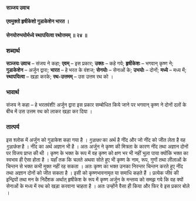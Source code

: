 #### सञ्जय उवाच
#### एवमुक्तो हृषीकेशो गुडाकेशेन भारत ।
#### सेनयोरुभयोर्मध्ये स्थापयित्वा रथोत्तमम् ॥ २४ ॥

### शब्दार्थ

**सञ्जयः उवाच** – संजय ने कहा; **एवम्** – इस प्रकार;  **उक्तः** – कहे गये; **हृषीकेशः** – भगवान् कृष्ण ने; **गुडाकेशेन** – अर्जुन द्वारा;  **भारत** – हे भरत के वंशज; **सेनयोः** – सेनाओं के; **उभयोः** – दोनों; **मध्ये** – मध्य  में; **स्थापयित्वा** – खड़ा करके; **रथ-उत्तमम्** – उस उत्तम रथ को ।

### भावार्थ

संजय ने कहा – हे भरतवंशी! अर्जुन द्वारा इस प्रकार सम्बोधित किये जाने पर भगवान् कृष्ण ने दोनों दलों के बीच में उस उत्तम रथ को लाकर खड़ा कर दिया ।

### तात्पर्य

इस श्लोक में अर्जुन को गुडाकेश कहा गया है । *गुडाका* का अर्थ है नींद और जो नींद को जीत लेता है वह *गुडाकेश* है । नींद का अर्थ अज्ञान भी है । अतः अर्जुन ने कृष्ण की मित्रता के कारण नींद तथा अज्ञान दोनों पर विजय प्राप्त की थी । कृष्ण के भक्त के रूप में वह कृष्ण को क्षण भर भी नहीं भुला पाया क्योंकि भक्त का स्वभाव ही ऐसा होता है । यहाँ तक कि चलते अथवा सोते हुए भी कृष्ण के नाम, रूप, गुणों तथा लीलाओं के चिन्तन से भक्त कभी मुक्त नहीं रह सकता । अतः कृष्ण का भक्त उनका निरन्तर चिन्तन करते हुए नींद तथा अज्ञान दोनों को जीत सकता है । इसी को कृष्णभावनामृत या समाधि कहते हैं । प्रत्येक जीव की इन्द्रियों तथा मन के निर्देशक अर्थात् हृषीकेश के रूप में कृष्ण अर्जुन के मन्तव्य को समझ गये कि वह क्यों सेनाओं के मध्य में रथ को खड़ा करवाना चाहता है । अतः उन्होंने वैसा ही किया और फिर वे इस प्रकार बोले ।